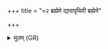 +++
title = "०२ ब्रह्मेमे द्यावापृथिवी ब्रह्मेमे"

+++
<details><summary>मूलम् (GR)</summary>

ब्रह्मेमे द्यावापृथिवी  
ब्रह्मेमे सप्त सिन्धवः ।  
ब्रह्मेमे सर्व आदित्या  
ब्रह्म देवा उपासते ॥
</details>